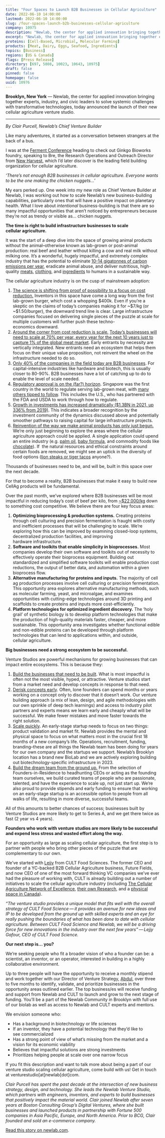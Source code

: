 ```yaml
---
title: "Four Spaces to Launch B2B Businesses in Cellular Agriculture"
date: 2022-06-10 14:00:00
lastmod: 2022-06-10 14:00:00
slug: /four-spaces-launch-b2b-businesses-cellular-agriculture
company: 10975
description: "Newlab, the center for applied innovation bringing together experts, industry, and civic leaders to solve systemic challenges with transformative technologies, today announced the launch of their new cellular agriculture venture studio"
excerpt: "Newlab, the center for applied innovation bringing together experts, industry, and civic leaders to solve systemic challenges with transformative technologies, today announced the launch of their new cellular agriculture venture studio"
proteins: [Cell-Based, Microbial, Molecular Farming]
products: [Meat, Dairy, Eggs, Seafood, Ingredients]
topics: [Business]
regions: [US & Canada]
flags: [Press Release]
directory: [697, 5808, 10023, 10643, 10975]
draft: false
pinned: false
homepage: false
uuid: 10976
---
```

<p><strong>Brooklyn, New York</strong> — Newlab, the center for applied innovation bringing together experts, industry, and civic leaders to solve systemic challenges with transformative technologies, today announced the launch of their new cellular agriculture venture studio.</p>

<hr />
<p><em>By Clair Purcell, Newlab’s Chief Venture Builder </em></p>

<p>Like many adventures, it started as a conversation between strangers at the back of a bus.</p>

<p>I was at the <a href="https://ginkgoferment.com/">Ferment Conference</a> heading to check out Ginkgo Bioworks foundry, speaking to Bre, the Research Operations and Outreach Director from <a href="https://new-harvest.org/">New Harvest</a>, which I’d later discover is the leading field building organization for cellular agriculture.</p>

<p><em>‘There’s not enough B2B businesses in cellular agriculture. Everyone wants to be the one making the chicken nuggets…’</em></p>

<p>My ears perked up. One week into my new role as Chief Venture Builder at Newlab, I was working out how to scale Newlab’s new business-building capabilities, particularly ones that will have a positive impact on planetary health. What I love about <em>intentional</em> business-building is that there are so many impactful opportunities that aren’t noticed by entrepreneurs because they’re not as trendy or visible as… chicken nuggets.</p>

<p><strong>The time is right to build infrastructure businesses to scale cellular agriculture. </strong></p>

<p>It was the start of a deep dive into the space of growing animal products without the animal–otherwise known as lab-grown or post-animal production: real beef and leather without killing a cow and real milk without milking one. It’s a wonderful, hugely impactful, and extremely complex industry that has the potential to eliminate <a href="http://gfi.org/climate">10-14 gigatonnes of carbon emissions per year</a>, eradicate animal abuse, and deliver nutritious, high-quality <a href="https://www.bluenalu.com/">meats</a>, <a href="https://recruit.galy.co/">clothing</a>, and <a href="https://www.melibio.com/">ingredients</a> to humans in a sustainable way.</p>

<p>The cellular agriculture industry is on the cusp of mainstream adoption:</p>

<ol>
	<li><u>The science is shifting from proof of possibility to a focus on cost reduction.</u> Inventors in this space have come a long way from the first lab-grown burger, which cost a whopping $400k. Even if you’re a skeptic on the claims of today’s companies making it for ~$7/kg (or ~$1.50/burger), the downward trend line is clear. Large infrastructure companies focused on delivering single pieces of the puzzle at scale for multiple customers will further push these techno-economics downward.</li>
	<li><u>Around the corner from cost reduction is scale.</u> <a href="https://www.mckinsey.com/industries/agriculture/our-insights/cultivated-meat-out-of-the-lab-into-the-frying-pan">Today’s businesses will need to scale at 70% per year, every year for the next 10 years just to capture 1% of the global meat market</a>. Early entrants by necessity are vertically integrated. New entrants need an ecosystem that helps them focus on their unique value proposition, not reinvent the wheel on the infrastructure needed to do so.</li>
	<li><u>Only </u><a href="https://admin-21183.medium.com/state-of-the-industry-8b4f5e2826b4">40%</a><u> of the companies in the field today are B2B businesses</u>. For capital-intensive industries like hardware and biotech, this is usually closer to 80-90%. B2B businesses have a lot of catching up to do to enable the level of scale needed.</li>
	<li><u>Regulatory approval is on the (far?) horizon</u>. Singapore was the first country in the world to regulate serving lab-grown meat, with <a href="https://gfi.org/blog/cultivated-meat-regulation-2021/">many others tipped to follow</a>. This includes the U.S., who has partnered with the FDA and USDA to work through how to regulate.</li>
	<li><u>Growth in investments has increased dramatically ($1.3BN in 2021, up 336% from 2019)</u>. This indicates a broader recognition by the investment community of the dynamics discussed above and potentially smoother pathways to raising capital for large infrastructure projects.</li>
	<li><u>Reinvention of the way we make animal products has only just begun.</u> We’re only just beginning to explore the areas where the cellular agriculture approach could be applied. A single application could upend an entire industry (e.g. <a href="https://www.c16bio.com/">palm oil</a>, <a href="https://www.biomilq.com/">baby formula</a>, and commodity foods like <a href="https://www.cacultured.com/">chocolate</a>). If  the natural resources and ethical constraints around certain foods are removed, we might see an uptick in the diversity of food options (<a href="https://www.primevalfoods.co/revolution">lion steaks or tiger tacos</a> anyone?).</li>
</ol>

<p>Thousands of businesses need to be, and will be, built in this space over the next decade.</p>

<p>For that to become a reality, B2B businesses that make it easy to build new CellAg products will be fundamental.</p>

<p>Over the past month, we’ve explored where B2B businesses will be most impactful in reducing today’s cost of beef per kilo, from <a href="https://cedelft.eu/publications/tea-of-cultivated-meat/">~$22,000/kg</a> down to something cost competitive. We believe there are four key focus areas:</p>

<ol>
	<li><strong>Optimizing bioprocessing <span class="amp">&</span> production systems.</strong> Creating proteins through cell culturing and precision fermentation is fraught with costly and inefficient processes that will be challenging to scale. We’re exploring how this can be improved by examining closed-loop systems, decentralized production facilities, and improving hardware infrastructure.</li>
	<li><strong>Software and toolkits that enable simplicity in bioprocesses.</strong> Most companies develop their own software and toolkits out of necessity to effectively operate their bioprocess equipment. Building out standardized and simplified software toolkits will enable production cost reductions, the output of better data, and automation within a given bioprocess flow.</li>
	<li><strong>Alternative manufacturing for proteins and inputs.</strong> The majority of cell ag production processes involve cell culturing or precision fermentation. This opportunity area explores alternative manufacturing methods, such as molecular farming, yeast, and microalgae, and examines opportunities with cutting-edge technologies around 3D printing and scaffolds to create proteins and inputs more cost-efficiently.</li>
	<li><strong>Platform technologies for optimized ingredient discovery.</strong> The ‘holy grail’ of synthetic biology is to develop platform technologies that make the production of high-quality materials faster, cheaper, and more sustainable. This opportunity area investigates whether functional edible and non-edible proteins can be developed through platform technologies that can lend to applications within, and outside, cellular agriculture.</li>
</ol>

<p><strong>Big businesses need a strong ecosystem to be successful.</strong></p>

<p>Venture Studios are powerful mechanisms for growing businesses that can impact entire ecosystems. This is because they:</p>

<ol>
	<li><u>Build the businesses that need to be built</u>. What is most impactful is often not the most visible, hyped, or attractive. Venture studios start from a market need and develop concepts in response to that need.</li>
	<li><u>Derisk concepts early</u>. Often, lone founders can spend months or years working on a concept only to discover that it doesn’t work. Our venture building approach (a mix of lean, design, and agile methodologies with our own sprinkle of deep tech learnings) and access to industry pilot partners and experts means we learn early and cheaply what will be successful. We make fewer mistakes and move faster towards the right solution.</li>
	<li><u>Scale quickly</u>. An early-stage startup needs to focus on two things: product validation and market fit. Newlab provides the mental and physical space to focus on what matters most in the crucial first 18 months of a new company’s life. Operations, recruitment, funding, branding–these are all things the Newlab team has been doing for years for our own company and the startups we support. Newlab’s Brooklyn location has a brand new BioLab and we are actively exploring building out biotechnology-specific infrastructure in 2023.</li>
	<li><u>Build the dream team from the ground up.</u> From the selection of Founders-in-Residence to headhunting CEOs or acting as the founding team ourselves, we build curated teams of people who are passionate, talented, and have the experience to scale up, not just start up. We‘re also proud to provide stipends and early funding to ensure that working on an early-stage startup is an accessible option to people from all walks of life, resulting in more diverse, successful teams.</li>
</ol>

<p>All of this amounts to better chances of success; businesses built by Venture Studios are more likely to get to Series A, and we get there twice as fast (2 year vs 4 years). </p>

<p><strong>Founders who work with venture studios are more likely to be successful and expend less stress and wasted effort along the way.</strong></p>

<p>For an opportunity as large as scaling cellular agriculture, the first step is to partner with people who bring other pieces of the puzzle that are complementary to our own.</p>

<p>We’ve started with <a href="https://ca.linkedin.com/in/lejjygafour">Lejjy</a> from CULT Food Sciences. The former CEO and founder of a YC-backed B2B Cellular Agriculture business, Future Fields, and now CEO of one of the most forward thinking VC companies we’ve ever had the pleasure of working with, CULT is already building out a number of initiatives to scale the cellular agriculture industry (including <a href="http://opencellag.com">The Cellular Agriculture Network of Excellence</a>, <a href="https://www.cultfoodscience.com/cell-x">their own Research</a>, and a <a href="https://www.cultfoodscience.com/press-releases/cult-food-science-secures-space-for-the-development-of-an-incubation-studio-in-ontario">physical space in Canada</a>).</p>

<p><em>“</em><em>The venture studio provides a unique model that fits well with the overall strategy of CULT Food Science — it provides an avenue for new ideas and IP to be developed from the ground up with skilled experts and an eye for really pushing the boundaries of what has been done to date with cellular agriculture. Between CULT Food Science and Newlab, we will be a driving force for new innovations in the industry over the next few years” — Lejjy Gafour, CEO of CULT Food Science. </em></p>

<p><strong>Our next step is… you? </strong></p>

<p>We’re seeking people who fit a broader vision of who a founder can be: a scientist, an inventor, or an operator, interested in building in a highly collaborative environment.</p>

<p>Up to three people will have the opportunity to receive a monthly stipend and work together with our Director of Venture Strategy, <a href="https://www.linkedin.com/in/abdul-khogali/">Abdul</a>, over three to five months to identify, validate, and prioritize businesses in the opportunity areas outlined earlier. The top business/es will receive funding and support from Newlab and CULT to launch and grow to the next stage of funding. You’ll be a part of the Newlab Community in Brooklyn with full use of our biolab as well as access to Newlab and CULT experts and mentors.</p>

<p>We envision someone who:</p>

<ul>
	<li>Has a background in biotechnology or life sciences</li>
	<li>If an inventor, they have a potential technology that they’d like to see commercialized</li>
	<li>Has a strong point of view of what’s missing from the market and a vision for its economic viability</li>
	<li>Believes that impactful solutions are strong investments</li>
	<li>Prioritizes helping people at scale over one narrow focus</li>
</ul>

<p>If you fit this description and want to talk more about being a part of our venture studio scaling cellular agriculture, come build with us! Get in touch at venturestudio[at]newlab[dot]com.</p>

<p><em>Clair Purcell has spent the past decade at the intersection of new business strategy, design, and technology. She leads the Newlab Venture Studio, which partners with engineers, inventors, and experts to build businesses that positively impact the material world. Clair joined Newlab after seven years at Boston Consulting Group’s Digital Ventures, where she built businesses and launched products in partnership with Fortune 500 companies in Asia Pacific, Europe, and North America. Prior to BCG, Clair founded and sold an e-commerce company.</em></p>

<p><a href="https://newlab.com/articles/cellular-agriculture-needs-b2b-businesses/">Read this story on newlab.com</a>.</p>
